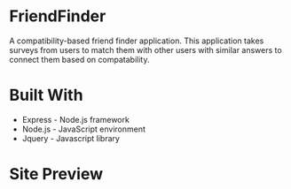 # FriendFinder

A compatibility-based friend finder application. This application takes surveys from users to match them with other users with similar answers to connect them based on compatability.


# Built With

* Express - Node.js framework
* Node.js - JavaScript environment
* Jquery - Javascript library

# Site Preview